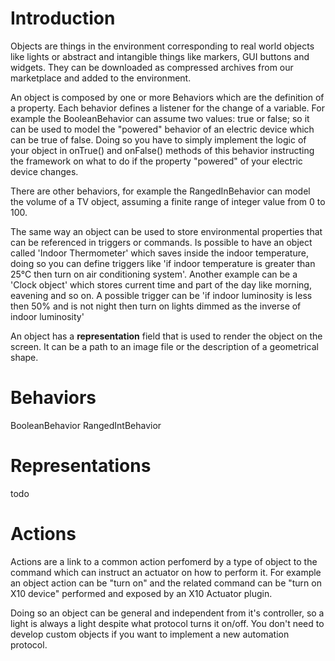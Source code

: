 # Introduction #


Objects are things in the environment corresponding to real world objects like lights or abstract and intangible things like markers, GUI buttons and widgets. They can be downloaded as compressed archives from our marketplace and added to the environment.

An object is composed by one or more Behaviors which are the definition of a property. Each behavior defines a listener for the change of a variable. For example the BooleanBehavior can assume two values: true or false; so it can be used to model the "powered" behavior of an electric device which can be true of false. Doing so you have to simply implement the logic of your object in onTrue() and onFalse() methods of this behavior instructing the framework on what to do if the property "powered" of your electric device changes.

There are other behaviors, for example the RangedInBehavior can model the volume of a TV object, assuming a finite range of integer value from 0 to 100.

The same way an object can be used to store environmental properties that can be referenced in triggers or commands. Is possible to have an object called 'Indoor Thermometer' which saves inside the indoor temperature, doing so you can define triggers like 'if indoor temperature is greater than 25°C then turn on air conditioning system'. Another example can be a 'Clock object' which stores current time and part of the day like morning, eavening and so on. A possible trigger can be 'if indoor luminosity is less then 50% and is not night then turn on lights dimmed as the inverse of indoor luminosity'

An object has a **representation** field that is used to render the object on the screen. It can be a path to an image file or the description of a geometrical shape.


# Behaviors #

BooleanBehavior
RangedIntBehavior

# Representations #

todo

# Actions #

Actions are a link to a common action perfomerd by a type of object to the command which can instruct an actuator on how to perform it.
For example an object action can be "turn on" and the related command can be "turn on X10 device" performed and exposed by an X10 Actuator plugin.

Doing so an object can be general and independent from it's controller, so a light is always a light despite what protocol turns it on/off. You don't need to develop custom objects if you want to implement a new automation protocol.
